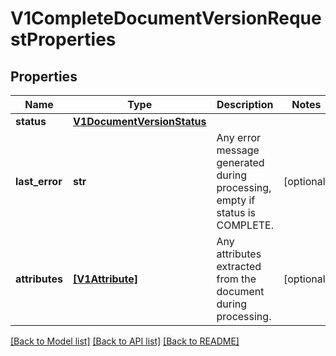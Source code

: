 # V1CompleteDocumentVersionRequestProperties

## Properties
Name | Type | Description | Notes
------------ | ------------- | ------------- | -------------
**status** | [**V1DocumentVersionStatus**](V1DocumentVersionStatus.md) |  | 
**last_error** | **str** | Any error message generated during processing, empty if status is COMPLETE. | [optional] 
**attributes** | [**[V1Attribute]**](V1Attribute.md) | Any attributes extracted from the document during processing. | [optional] 

[[Back to Model list]](../README.md#documentation-for-models) [[Back to API list]](../README.md#documentation-for-api-endpoints) [[Back to README]](../README.md)


